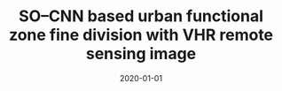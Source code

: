 ---
collection: publications
category: journals

title: "SO–CNN based urban functional zone fine division with VHR remote sensing image"
authors: "Zhou W, Ming D, Lv X, et al"
date: 2020-01-01
venue: "Remote Sensing of Environment"
volume: "236"
pages: "111458"
doi: "10.1016/j.rse.2020.111458"
impact_factor: "13.5"
journal_type: "ESI high cited paper, Top 1 journal in remote sensing field"
paperurl: "https://www.sciencedirect.com/science/article/abs/pii/S0034425720301458"
citation: "Zhou W, Ming D, Lv X, et al. SO–CNN based urban functional zone fine division with VHR remote sensing image[J]. Remote Sensing of Environment, 2020, 236: 111458."
--- 